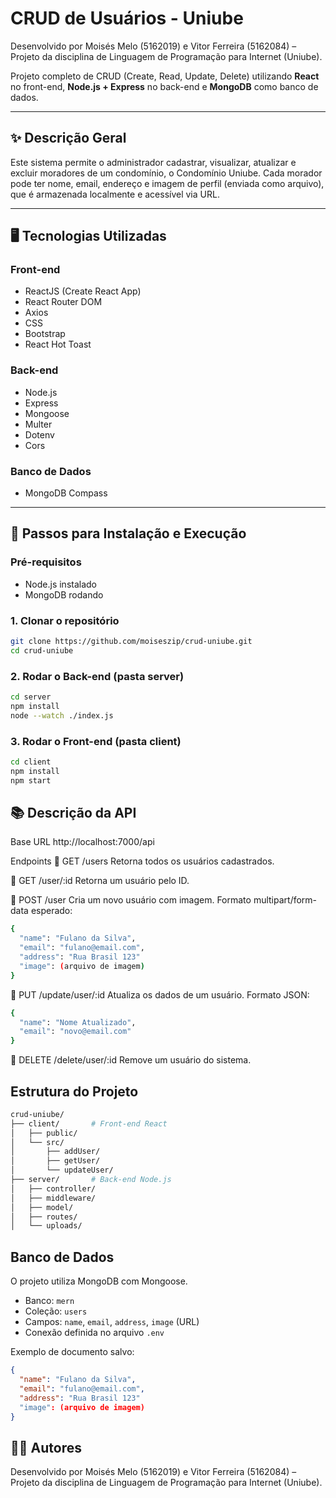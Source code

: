 # CRUD de Usuários - Uniube

Desenvolvido por Moisés Melo (5162019) e Vitor Ferreira (5162084) – Projeto da disciplina de Linguagem de Programação para Internet (Uniube).

Projeto completo de CRUD (Create, Read, Update, Delete) utilizando **React** no front-end, **Node.js + Express** no back-end e **MongoDB** como banco de dados.

---

## ✨ Descrição Geral

Este sistema permite o administrador cadastrar, visualizar, atualizar e excluir moradores de um condomínio, o Condomínio Uniube. Cada morador pode ter nome, email, endereço e imagem de perfil (enviada como arquivo), que é armazenada localmente e acessível via URL.

---

## 🖥️ Tecnologias Utilizadas

### Front-end
- ReactJS (Create React App)
- React Router DOM
- Axios
- CSS
- Bootstrap
- React Hot Toast

### Back-end
- Node.js
- Express
- Mongoose
- Multer
- Dotenv
- Cors

### Banco de Dados
- MongoDB Compass

---

## 🚀 Passos para Instalação e Execução

### Pré-requisitos
- Node.js instalado
- MongoDB rodando

### 1. Clonar o repositório
```bash
git clone https://github.com/moiseszip/crud-uniube.git
cd crud-uniube
```

### 2. Rodar o Back-end (pasta server)
```bash
cd server
npm install
node --watch ./index.js
```

### 3. Rodar o Front-end (pasta client)
```bash
cd client
npm install
npm start
```

## 📚 Descrição da API
Base URL
http://localhost:7000/api

Endpoints
🔹 GET /users
Retorna todos os usuários cadastrados.

🔹 GET /user/:id
Retorna um usuário pelo ID.

🔹 POST /user
Cria um novo usuário com imagem.
Formato multipart/form-data esperado:
```bash
{
  "name": "Fulano da Silva",
  "email": "fulano@email.com",
  "address": "Rua Brasil 123"
  "image": (arquivo de imagem)
}
```

🔹 PUT /update/user/:id
Atualiza os dados de um usuário.
Formato JSON:
```bash
{
  "name": "Nome Atualizado",
  "email": "novo@email.com"
}
```

🔹 DELETE /delete/user/:id
Remove um usuário do sistema.

## Estrutura do Projeto
```bash
crud-uniube/
├── client/       # Front-end React
│   ├── public/
│   └── src/
│       ├── addUser/
│       ├── getUser/
│       └── updateUser/
├── server/       # Back-end Node.js
│   ├── controller/
│   ├── middleware/
│   ├── model/
│   ├── routes/
│   └── uploads/
```

## Banco de Dados

O projeto utiliza MongoDB com Mongoose.

- Banco: `mern`
- Coleção: `users`
- Campos: `name`, `email`, `address`, `image` (URL)
- Conexão definida no arquivo `.env`

Exemplo de documento salvo:
```json
{
  "name": "Fulano da Silva",
  "email": "fulano@email.com",
  "address": "Rua Brasil 123"
  "image": (arquivo de imagem)
}
```

## 👨‍💻 Autores
Desenvolvido por Moisés Melo (5162019) e Vitor Ferreira (5162084) – Projeto da disciplina de Linguagem de Programação para Internet (Uniube).